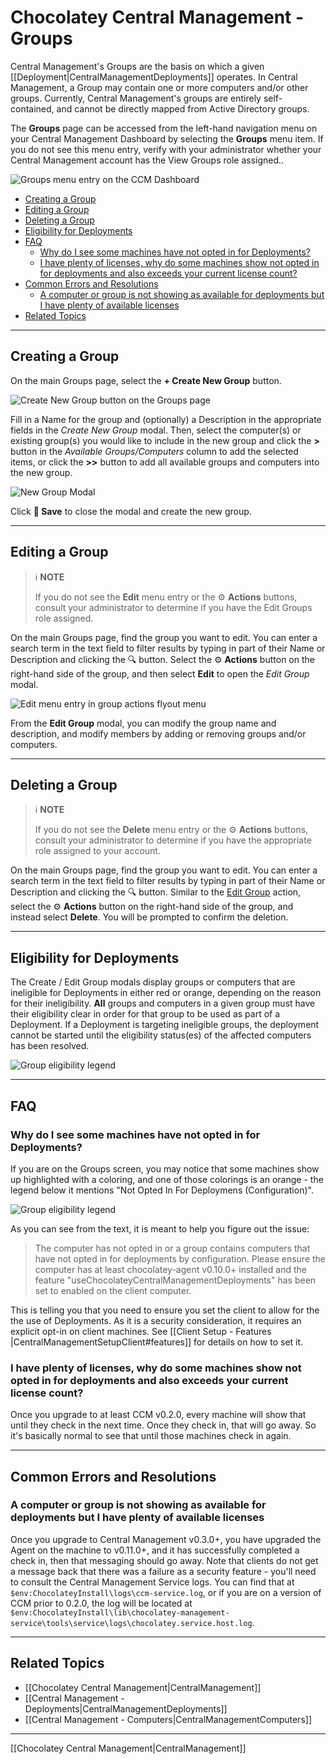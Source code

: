 # Chocolatey Central Management - Groups

Central Management's Groups are the basis on which a given [[Deployment|CentralManagementDeployments]] operates.
In Central Management, a Group may contain one or more computers and/or other groups.
Currently, Central Management's groups are entirely self-contained, and cannot be directly mapped from Active Directory groups.

The **Groups** page can be accessed from the left-hand navigation menu on your Central Management Dashboard by selecting the **Groups** menu item.
If you do not see this menu entry, verify with your administrator whether your Central Management account has the View Groups role assigned..

![Groups menu entry on the CCM Dashboard](images/groups/ccm-groups-menu.png)

<!-- TOC depthFrom:2 -->

- [Creating a Group](#creating-a-group)
- [Editing a Group](#editing-a-group)
- [Deleting a Group](#deleting-a-group)
- [Eligibility for Deployments](#eligibility-for-deployments)
- [FAQ](#faq)
  - [Why do I see some machines have not opted in for Deployments?](#why-do-i-see-some-machines-have-not-opted-in-for-deployments)
  - [I have plenty of licenses, why do some machines show not opted in for deployments and also exceeds your current license count?](#i-have-plenty-of-licenses-why-do-some-machines-show-not-opted-in-for-deployments-and-also-exceeds-your-current-license-count)
- [Common Errors and Resolutions](#common-errors-and-resolutions)
  - [A computer or group is not showing as available for deployments but I have plenty of available licenses](#a-computer-or-group-is-not-showing-as-available-for-deployments-but-i-have-plenty-of-available-licenses)
- [Related Topics](#related-topics)

<!-- /TOC -->

___
## Creating a Group

On the main Groups page, select the **+ Create New Group** button.

![Create New Group button on the Groups page](images/groups/ccm-groups-new.png)

Fill in a Name for the group and (optionally) a Description in the appropriate fields in the _Create New Group_ modal.
Then, select the computer(s) or existing group(s) you would like to include in the new group and click the **>** button in the _Available Groups/Computers_ column to add the selected items, or click the **>>** button to add all available groups and computers into the new group.

![New Group Modal](images/groups/ccm-groups-modal-new.png)

Click **:floppy_disk: Save** to close the modal and create the new group.

___
## Editing a Group

> :information_source: **NOTE**
>
> If you do not see the **Edit** menu entry or the :gear: **Actions** buttons, consult your administrator to determine if you have the Edit Groups role assigned.

On the main Groups page, find the group you want to edit.
You can enter a search term in the text field to filter results by typing in part of their Name or Description and clicking the :mag: button.
Select the :gear: **Actions** button on the right-hand side of the group, and then select **Edit** to open the _Edit Group_ modal.

![Edit menu entry in group actions flyout menu](images/groups/ccm-groups-edit.png)

From the **Edit Group** modal, you can modify the group name and description, and modify members by adding or removing groups and/or computers.

___
## Deleting a Group

> :information_source: **NOTE**
>
> If you do not see the **Delete** menu entry or the :gear: **Actions** buttons, consult your administrator to determine if you have the appropriate role assigned to your account.

On the main Groups page, find the group you want to edit.
You can enter a search term in the text field to filter results by typing in part of their Name or Description and clicking the :mag: button.
Similar to the [Edit Group](#editing-a-group) action, select the :gear: **Actions** button on the right-hand side of the group, and instead select **Delete**.
You will be prompted to confirm the deletion.

___
## Eligibility for Deployments

The Create / Edit Group modals display groups or computers that are ineligible for Deployments in either red or orange, depending on the reason for their ineligibility.
**All** groups and computers in a given group must have their eligibility clear in order for that group to be used as part of a Deployment.
If a Deployment is targeting ineligible groups, the deployment cannot be started until the eligibility status(es) of the affected computers has been resolved.

![Group eligibility legend](images/groups/ccm-groups-eligibility.png)

___
## FAQ
### Why do I see some machines have not opted in for Deployments?
If you are on the Groups screen, you may notice that some machines show up highlighted with a coloring, and one of those colorings is an orange - the legend below it mentions "Not Opted In For Deploymens (Configuration)".

![Group eligibility legend](images/groups/ccm-groups-eligibility.png)

As you can see from the text, it is meant to help you figure out the issue:

> The computer has not opted in or a group contains computers that have not opted in for deployments by configuration. Please ensure the computer has at least chocolatey-agent v0.10.0+ installed and the feature "useChocolateyCentralManagementDeployments" has been set to enabled on the client computer.

This is telling you that you need to ensure you set the client to allow for the the use of Deployments. As it is a security consideration, it requires an explicit opt-in on client machines. See [[Client Setup - Features |CentralManagementSetupClient#features]] for details on how to set it.

### I have plenty of licenses, why do some machines show not opted in for deployments and also exceeds your current license count?
Once you upgrade to at least CCM v0.2.0, every machine will show that until they check in the next time. Once they check in, that will go away. So it's basically normal to see that until those machines check in again.

___
## Common Errors and Resolutions
### A computer or group is not showing as available for deployments but I have plenty of available licenses
Once you upgrade to Central Management v0.3.0+, you have upgraded the Agent on the machine to v0.11.0+, and it has successfully completed a check in, then that messaging should go away. Note that clients do not get a message back that there was a failure as a security feature - you'll need to consult the Central Management Service logs. You can find that at `$env:ChocolateyInstall\logs\ccm-service.log`, or if you are on a version of CCM prior to 0.2.0, the log will be located at `$env:ChocolateyInstall\lib\chocolatey-management-service\tools\service\logs\chocolatey.service.host.log`.


___
## Related Topics

* [[Chocolatey Central Management|CentralManagement]]
* [[Central Management - Deployments|CentralManagementDeployments]]
* [[Central Management - Computers|CentralManagementComputers]]

___
[[Chocolatey Central Management|CentralManagement]]
